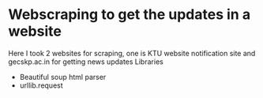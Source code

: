 # Webscraping to get the updates in a website
Here I took 2 websites for scraping, one is KTU website notification site and gecskp.ac.in for getting news updates
Libraries
<ul>
<li>Beautiful soup html parser</li>
<li>urllib.request</li>
</ul>

